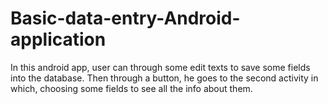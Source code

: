 # Basic-data-entry-Android-application
In this android app, user can through some edit texts to save some fields into the database.
Then through a button, he goes to the second activity in which, choosing some fields to see all the info about them.
